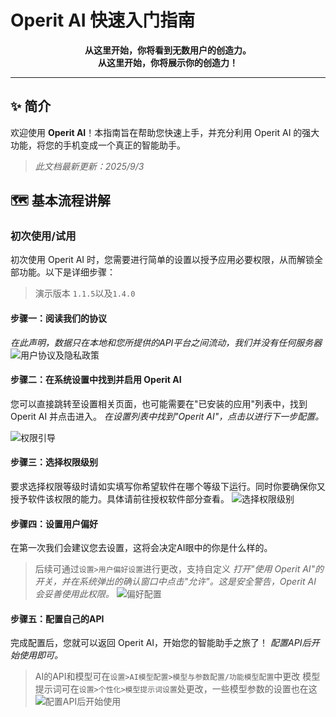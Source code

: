 # Operit AI 快速入门指南

<p align="center">
  <strong>从这里开始，你将看到无数用户的创造力。</strong><br>
  <strong>从这里开始，你将展示你的创造力！</strong>
</p>

---

## ✨ 简介

欢迎使用 **Operit AI**！本指南旨在帮助您快速上手，并充分利用 Operit AI 的强大功能，将您的手机变成一个真正的智能助手。

> *此文档最新更新：2025/9/3*

## 🗺️ 基本流程讲解

### 初次使用/试用

初次使用 Operit AI 时，您需要进行简单的设置以授予应用必要权限，从而解锁全部功能。以下是详细步骤：

> 演示版本 `1.1.5`以及`1.4.0`

#### 步骤一：阅读我们的协议

*在此声明，数据只在本地和您所提供的API平台之间流动，我们并没有任何服务器*
![用户协议及隐私政策](/manuals/assets/user_step/step_for_frist_1.jpg)

#### 步骤二：在系统设置中找到并启用 Operit AI
您可以直接跳转至设置相关页面，也可能需要在"已安装的应用"列表中，找到 Operit AI 并点击进入。
*在设置列表中找到"Operit AI"，点击以进行下一步配置。*

![权限引导](/manuals/assets/user_step/step_for_frist_2.jpg)



#### 步骤三：选择权限级别
要求选择权限等级时请如实填写你希望软件在哪个等级下运行。同时你要确保你又授予软件该权限的能力。具体请前往授权软件部分查看。
![选择权限级别](/manuals/assets/user_step/step_for_perm.png)

#### 步骤四：设置用户偏好
在第一次我们会建议您去设置，这将会决定AI眼中的你是什么样的。
> 后续可通过`设置>用户偏好设置`进行更改，支持自定义
*打开"使用 Operit AI"的开关，并在系统弹出的确认窗口中点击"允许"。这是安全警告，Operit AI 会妥善使用此权限。*
![偏好配置](/manuals/assets/user_step/step_for_frist_3.jpg)

#### 步骤五：配置自己的API
完成配置后，您就可以返回 Operit AI，开始您的智能助手之旅了！
*配置API后开始使用即可。*
> AI的API和模型可在`设置>AI模型配置>模型与参数配置/功能模型配置`中更改
> 模型提示词可在`设置>个性化>模型提示词设置`处更改，一些模型参数的设置也在这
![配置API后开始使用](/manuals/assets/user_step/step_for_frist_4.jpg) 